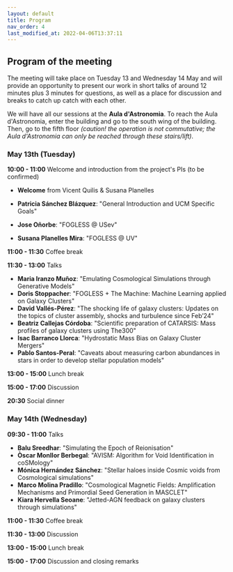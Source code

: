 ```yaml
---
layout: default
title: Program
nav_order: 4
last_modified_at: 2022-04-06T13:37:11
---
```


## Program of the meeting

The meeting will take place on Tuesday 13 and Wednesday 14 May and will provide an opportunity to present our work in short talks of around 12 minutes plus 3 minutes for questions, as well as a place for discussion and breaks to catch up catch with each other.

We will have all our sessions at the **Aula d'Astronomia**. To reach the Aula d'Astronomia, enter the building and go to the south wing of the building. Then, go to the fifth floor *(caution! the operation is not commutative; the Aula d'Astronomia can only be reached through these stairs/lift)*.

### May 13th (Tuesday)

**10:00 - 11:00** Welcome and introduction from the project's PIs (to be confirmed)

  - **Welcome** from Vicent Quilis & Susana Planelles

  - **Patricia Sánchez Blázquez**: "General Introduction and UCM Specific Goals"
  - **Jose Oñorbe**: "FOGLESS @ USev"
  - **Susana Planelles Mira**: "FOGLESS @ UV"

**11:00 - 11:30** Coffee break  

**11:30 - 13:00** Talks

  - **Maria Iranzo Muñoz**: "Emulating Cosmological Simulations through Generative Models"
  - **Doris Stoppacher**: "FOGLESS + The Machine: Machine Learning applied on Galaxy Clusters"
  - **David Vallés-Pérez**: "The shocking life of galaxy clusters: Updates on the topics of cluster assembly, shocks and turbulence since Feb’24"
  - **Beatriz Callejas Córdoba**: "Scientific preparation of CATARSIS: Mass profiles of galaxy clusters using The300"
  - **Isac Barranco Llorca**: "Hydrostatic Mass Bias on Galaxy Cluster Mergers"
  - **Pablo Santos-Peral**: "Caveats about measuring carbon abundances in stars in order to develop stellar population models"

**13:00 - 15:00** Lunch break  

**15:00 - 17:00** Discussion  

**20:30** Social dinner  

### May 14th (Wednesday)

**09:30 - 11:00** Talks

  - **Balu Sreedhar**: "Simulating the Epoch of Reionisation"
  - **Òscar Monllor Berbegal**: "AVISM: Algorithm for Void Identification in coSMology"
  - **Mónica Hernández Sánchez**: "Stellar haloes inside Cosmic voids from Cosmological simulations"
  - **Marco Molina Pradillo**: "Cosmological Magnetic Fields: Amplification Mechanisms and Primordial Seed Generation in MASCLET"
  - **Kiara Hervella Seoane**: "Jetted-AGN feedback on galaxy clusters through simulations"

**11:00 - 11:30** Coffee break  

**11:30 - 13:00** Discussion  

**13:00 - 15:00** Lunch break  

**15:00 - 17:00** Discussion and closing remarks 
